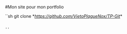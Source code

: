 #Mon site pour mon portfolio

``sh
git clone \**https://github.com/VietoPlagueNox/TP-Git**

```Un langage Shell

''

